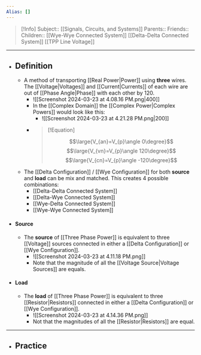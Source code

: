 ```yaml
---
Alias: []
---
```

> [!Info]
> Subject:: [[Signals, Circuits, and Systems]]
> Parents:: 
> Friends:: 
> Children:: [[Wye-Wye Connected System]] [[Delta-Delta Connected System]] [[TPP Line Voltage]]
---
- ## Definition
	- A method of transporting [[Real Power|Power]] using **three** wires. The [[Voltage|Voltages]] and [[Current|Currents]] of each wire are out of [[Phase Angle|Phase]] with each other by $120$.
		- ![[Screenshot 2024-03-23 at 4.08.16 PM.png|400]]
		- In the [[Complex Domain]] the [[Complex Power|Complex Powers]] would look like this:
			- ![[Screenshot 2024-03-23 at 4.21.28 PM.png|200]]
		- > [!Equation]
		  > 
		  > $$\large{V_{an}=V_{p}\angle 0\degree}$$
		  > $$\large{V_{vn}=V_{p}\angle 120\degree}$$
		  > $$\large{V_{cn}=V_{p}\angle -120\degree}$$
	- The [[Delta Configuration]] / [[Wye Configuration]] for both **source** and **load** can be mix and matched. This creates $4$ possible combinations:
		- [[Delta-Delta Connected System]]
		- [[Delta-Wye Connected System]]
		- [[Wye-Delta Connected System]]
		- [[Wye-Wye Connected System]]
- #### Source
	- The **source** of [[Three Phase Power]] is equivalent to three [[Voltage]] sources connected in either a [[Delta Configuration]] or [[Wye Configuration]].
		-  ![[Screenshot 2024-03-23 at 4.11.18 PM.png]]
		- Note that the magnitude of all the [[Voltage Source|Voltage Sources]] are equals.
- #### Load
	- The **load** of [[Three Phase Power]] is equivalent to three [[Resistor|Resistors]] connected in either a [[Delta Configuration]] or [[Wye Configuration]].
		- ![[Screenshot 2024-03-23 at 4.14.36 PM.png]]
		- Not that the magnitudes of all the [[Resistor|Resistors]] are equal.
---
- ## Practice